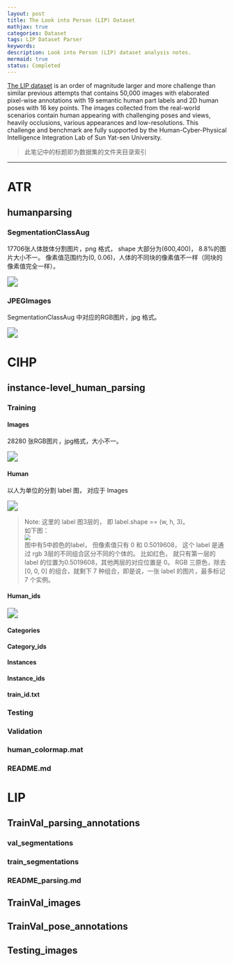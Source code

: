 ```yaml
---
layout: post
title: The Look into Person (LIP) Dataset
mathjax: true
categories: Dataset
tags: LIP Dataset Parser
keywords: 
description: Look into Person (LIP) dataset analysis notes.
mermaid: true
status: Completed
---
```


[The LIP dataset](http://sysu-hcp.net/lip/index.php) is an order of magnitude larger and more challenge than similar previous attempts that contains 50,000 images with elaborated pixel-wise annotations with 19 semantic human part labels and 2D human poses with 16 key points. The images collected from the real-world scenarios contain human appearing with challenging poses and views, heavily occlusions, various appearances and low-resolutions. This challenge and benchmark are fully supported by the Human-Cyber-Physical Intelligence Integration Lab of Sun Yat-sen University.

> 此笔记中的标题即为数据集的文件夹目录索引

---

# ATR
## humanparsing
### SegmentationClassAug
17706张人体肢体分割图片，png 格式， shape 大部分为(600,400)， 8.8%的图片大小不一。 像素值范围约为(0, 0.06)，人体的不同块的像素值不一样（同块的像素值完全一样）。

<img src="https://raw.githubusercontent.com/huangtao36/huangtao36.github.io/master/_posts/2018-12-25-Datasets/LIP/ATR_hum_Seg.png" style="zoom:150%" /> 

### JPEGImages
SegmentationClassAug 中对应的RGB图片，jpg 格式。

<img src="https://raw.githubusercontent.com/huangtao36/huangtao36.github.io/master/_posts/2018-12-25-Datasets/LIP/ATR_hum_JPEG.png" style="zoom:150%" /> 

# CIHP
## instance-level_human_parsing

### Training
#### Images
28280 张RGB图片，jpg格式，大小不一。

<img src="https://raw.githubusercontent.com/huangtao36/huangtao36.github.io/master/_posts/2018-12-25-Datasets/LIP/CHIP_ins_Train_Images.png" style="zoom:150%" /> 

#### Human
以人为单位的分割 label 图， 对应于 Images

<img src="https://raw.githubusercontent.com/huangtao36/huangtao36.github.io/master/_posts/2018-12-25-Datasets/LIP/CHIP_ins_Train_Human.png" style="zoom:150%" /> 

> Note: 这里的 label 图3层的， 即 label.shape == (w, h, 3)。  
> 如下图：  
> <img src="https://raw.githubusercontent.com/huangtao36/huangtao36.github.io/master/_posts/2018-12-25-Datasets/LIP/CHIP_ins_Train_Human_model.png" style="zoom:80%" />     
> 图中有5中颜色的label， 但像素值只有 0 和 0.5019608， 这个 label 是通过 rgb 3层的不同组合区分不同的个体的。 比如红色， 就只有第一层的 label 的位置为0.5019608，其他两层的对应位置是 0。 RGB 三原色，除去 [0, 0, 0] 的组合，就剩下 7 种组合，即是说，一张 label 的图片，最多标记 7 个实例。  

#### Human_ids

<img src="https://raw.githubusercontent.com/huangtao36/huangtao36.github.io/master/_posts/2018-12-25-Datasets/LIP/CHIP_ins_Train_Human_ids.png" style="zoom:150%" /> 

#### Categories
#### Category_ids

#### Instances
#### Instance_ids

#### train_id.txt

### Testing

### Validation

### human_colormap.mat

### README.md

# LIP
## TrainVal_parsing_annotations
### val_segmentations
### train_segmentations
### README_parsing.md

## TrainVal_images

## TrainVal_pose_annotations

## Testing_images

